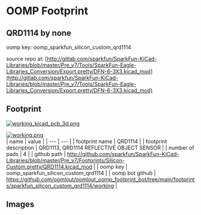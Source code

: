 # OOMP Footprint  
## QRD1114  by none  
  
oomp key: oomp_sparkfun_silicon_custom_qrd1114  
  
source repo at: [http://gitlab.com/sparkfun/SparkFun-KiCad-Libraries/blob/master/Pre_v7/Tools/SparkFun-Eagle-Libraries_Conversion/Export.pretty/DFN-6-3X3.kicad_mod](http://gitlab.com/sparkfun/SparkFun-KiCad-Libraries/blob/master/Pre_v7/Tools/SparkFun-Eagle-Libraries_Conversion/Export.pretty/DFN-6-3X3.kicad_mod)  
## Footprint  
  
[![working_kicad_pcb_3d.png](working_kicad_pcb_3d_600.png)](working_kicad_pcb_3d.png)  
  
[![working.png](working_600.png)](working.png)  
| name | value | 
| --- | --- | 
| footprint name | QRD1114 | 
| footprint description | QRD1113, QRD1114 REFLECTIVE OBJECT SENSOR | 
| number of pads | 4 | 
| github path | http://github.com/sparkfun/SparkFun-KiCad-Libraries/blob/master/Pre_v7/Footprints/Silicon-Custom.pretty/QRD1114.kicad_mod | 
| oomp key | oomp_sparkfun_silicon_custom_qrd1114 | 
| oomp bot github | https://github.com/oomlout/oomlout_oomp_footprint_bot/tree/main/footprints/sparkfun_silicon_custom_qrd1114/working | 
## Images  
